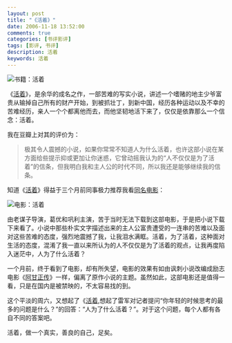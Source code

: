```yaml
---
layout: post
title: "《活着》"
date: 2006-11-18 13:52:00
comments: true
categories: [书评影评]
tags: [影评, 书评]
description: 活着 
keywords: 活着
---
```


![书籍：活着](http://img3.douban.com/mpic/s9137584.jpg)

《[活着](http://book.douban.com/subject/1082154/)》，是余华的成名之作，一部苦难的写实小说，讲述一个嗜赌的地主少爷富贵从输掉自己所有的财产开始，到被抓壮丁，到新中国，经历各种运动以及不幸的苦难经历，亲人一个个都离他而去，而他坚韧地活下来了，仅仅是依靠那么一个信念：活着。

我在豆瓣上对其的评价为：
> 极其令人震撼的小说，如果你常常不知道人为什么活着，也许这部小说在某方面给些提示抑或更加让你迷惑，它曾动摇我认为的“人不仅仅是为了活着”的信条，但我明白我和主人公的时代不同，所以我还是能够继续我的信条。

<!--more-->

知道《[活着](http://book.douban.com/subject/1082154/)》得益于三个月前同事极力推荐我看[同名电影](http://movie.douban.com/subject/1292365/)：

![电影：活着](http://img3.douban.com/view/movie_poster_cover/spst/public/p2173575484.jpg)

由老谋子导演，葛优和巩利主演，苦于当时无法下载到这部电影，于是把小说下载下来看了。小说中那些朴实文字描述出来的主人公富贵遭受的一连串的苦难以及面对这些苦难的态度，强烈地震撼了我，让我泪水满眶。活着，为了活着，这种面对生活的态度，混淆了我一直以来所认为的人不仅仅是为了活着的观点，让我再度陷入迷茫中，人为了什么活着？

一个月前，终于看到了电影，却有所失望，电影的效果有如由讽刺小说改编成励志电影《[阿甘正传](http://movie.douban.com/subject/1292720/)》一样，偏离了原作小说的主题。虽然如此，这部电影还是值得一看，只是在国内是被禁映的，不太容易找的到。

这个平淡的周六，又想起了《[活着](http://book.douban.com/subject/1082154/),想起了雷军对记者提问“你年轻的时候思考的最多的问题是什么？”的回答：“人为了什么活着？”。对于这个问题，每个人都有各自不同的答案吧。

活着，做一个真实，善良的自己，足矣。
